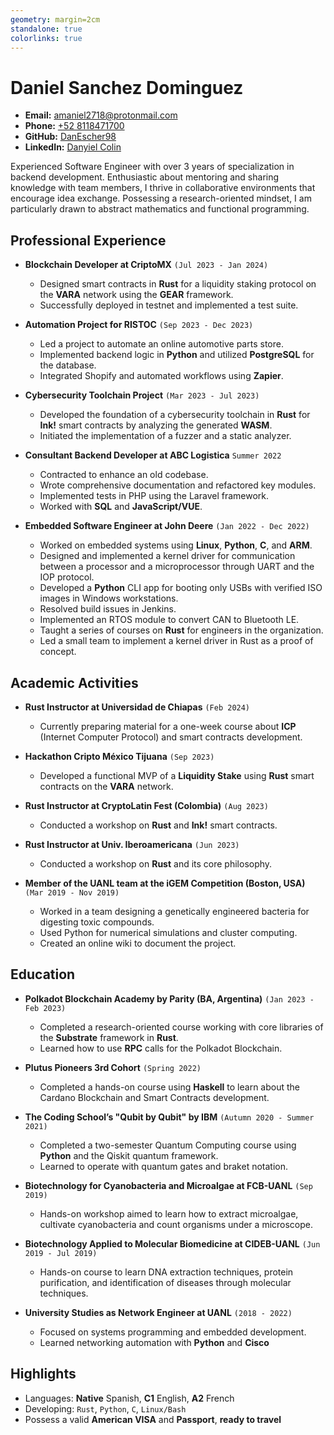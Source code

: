 ```yaml
---
geometry: margin=2cm
standalone: true
colorlinks: true
---
```


# Daniel Sanchez Dominguez

- **Email:** [amaniel2718@protonmail.com](mailto:amaniel2718@protonmail.com)
- **Phone:** [+52 8118471700](https://wa.me/528118471700)
- **GitHub:** [DanEscher98](https://github.com/DanEscher98)
- **LinkedIn:** [Danyiel Colin](https://www.linkedin.com/in/danyiel-colin)

Experienced Software Engineer with over 3 years of specialization in backend
development. Enthusiastic about mentoring and sharing knowledge with team
members, I thrive in collaborative environments that encourage idea exchange.
Possessing a research-oriented mindset, I am particularly drawn to abstract
mathematics and functional programming.


## Professional Experience

- **Blockchain Developer at CriptoMX** `(Jul 2023 - Jan 2024)`
    - Designed smart contracts in **Rust** for a liquidity staking protocol on
      the **VARA** network using the **GEAR** framework.
    - Successfully deployed in testnet and implemented a test suite.

- **Automation Project for RISTOC** `(Sep 2023 - Dec 2023)`
    - Led a project to automate an online automotive parts store.
    - Implemented backend logic in **Python** and utilized **PostgreSQL** for
      the database.
    - Integrated Shopify and automated workflows using **Zapier**.

- **Cybersecurity Toolchain Project** `(Mar 2023 - Jul 2023)`
    - Developed the foundation of a cybersecurity toolchain in **Rust** for
      **Ink!** smart contracts by analyzing the generated **WASM**.
    - Initiated the implementation of a fuzzer and a static analyzer.

- **Consultant Backend Developer at ABC Logistica** `Summer 2022`
    - Contracted to enhance an old codebase.
    - Wrote comprehensive documentation and refactored key modules.
    - Implemented tests in PHP using the Laravel framework.
    - Worked with **SQL** and **JavaScript/VUE**.

- **Embedded Software Engineer at John Deere** `(Jan 2022 - Dec 2022)`
    - Worked on embedded systems using **Linux**, **Python**, **C**, and
      **ARM**.
    - Designed and implemented a kernel driver for communication between a
      processor and a microprocessor through UART and the IOP protocol.
    - Developed a **Python** CLI app for booting only USBs with verified ISO
      images in Windows workstations.
    - Resolved build issues in Jenkins.
    - Implemented an RTOS module to convert CAN to Bluetooth LE.
    - Taught a series of courses on **Rust** for engineers in the organization.
    - Led a small team to implement a kernel driver in Rust as a proof of concept.


## Academic Activities

- **Rust Instructor at Universidad de Chiapas** `(Feb 2024)`
    - Currently preparing material for a one-week course about **ICP**
      (Internet Computer Protocol) and smart contracts development.

- **Hackathon Cripto México Tijuana** `(Sep 2023)`
  - Developed a functional MVP of a **Liquidity Stake** using **Rust** smart
    contracts on the **VARA** network.

- **Rust Instructor at CryptoLatin Fest (Colombia)** `(Aug 2023)`
  - Conducted a workshop on **Rust** and **Ink!** smart contracts.

- **Rust Instructor at Univ. Iberoamericana** `(Jun 2023)`
  - Conducted a workshop on **Rust** and its core philosophy.

- **Member of the UANL team at the iGEM Competition (Boston, USA)** `(Mar 2019 - Nov 2019)`
    - Worked in a team designing a genetically engineered bacteria for
      digesting toxic compounds.
    - Used Python for numerical simulations and cluster computing.
    - Created an online wiki to document the project.


## Education

- **Polkadot Blockchain Academy by Parity (BA, Argentina)** `(Jan 2023 - Feb 2023)`
    - Completed a research-oriented course working with core libraries of the
      **Substrate** framework in **Rust**.
    - Learned how to use **RPC** calls for the Polkadot Blockchain.

- **Plutus Pioneers 3rd Cohort** `(Spring 2022)`
  - Completed a hands-on course using **Haskell** to learn about the Cardano
    Blockchain and Smart Contracts development.

- **The Coding School’s "Qubit by Qubit" by IBM** `(Autumn 2020 - Summer 2021)`
    - Completed a two-semester Quantum Computing course using **Python** and
      the Qiskit quantum framework.
    - Learned to operate with quantum gates and braket notation.

- **Biotechnology for Cyanobacteria and Microalgae at FCB-UANL** `(Sep 2019)`
    - Hands-on workshop aimed to learn how to extract microalgae, cultivate
      cyanobacteria and count organisms under a microscope.

- **Biotechnology Applied to Molecular Biomedicine at CIDEB-UANL** `(Jun 2019 - Jul 2019)`
    - Hands-on course to learn DNA extraction techniques, protein purification,
      and identification of diseases through molecular techniques.

- **University Studies as Network Engineer at UANL** `(2018 - 2022)`
  - Focused on systems programming and embedded development.
  - Learned networking automation with **Python** and **Cisco**


## Highlights

- Languages: **Native** Spanish, **C1** English, **A2** French
- Developing: `Rust`, `Python`, `C`, `Linux/Bash`
- Possess a valid **American VISA** and **Passport**, **ready to travel**
